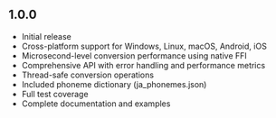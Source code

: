 ## 1.0.0

- Initial release
- Cross-platform support for Windows, Linux, macOS, Android, iOS
- Microsecond-level conversion performance using native FFI
- Comprehensive API with error handling and performance metrics
- Thread-safe conversion operations
- Included phoneme dictionary (ja_phonemes.json)
- Full test coverage
- Complete documentation and examples

